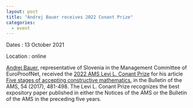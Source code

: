 ```yaml
---
layout: post
title: "Andrej Bauer receives 2022 Conant Prize"
categories:
  - event
---
```


Dates
:	13 October 2021

Location
:	online

[Andrej Bauer](http://www.andrej.com/), representative of Slovenia in the Management Committee of EuroProofNet, received the [2022 AMS Levi L. Conant Prize](http://www.ams.org/news?news_id=6827) for his article [Five stages of accepting constructive mathematics](https://www.ams.org/journals/bull/2017-54-03/S0273-0979-2016-01556-4/), in the Bulletin of the AMS, 54 (2017), 481-498. The Levi L. Conant Prize recognizes the best expository paper published in either the Notices of the AMS or the Bulletin of the AMS in the preceding five years.
